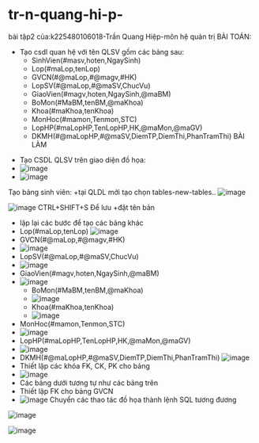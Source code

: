 # tr-n-quang-hi-p-
bài tập2 của:k225480106018-Trần Quang Hiệp-môn hệ quản trị 
BÀI TOÁN:
- Tạo csdl quan hệ với tên QLSV gồm các bảng sau:
  + SinhVien(#masv,hoten,NgaySinh)
  + Lop(#maLop,tenLop)
  + GVCN(#@maLop,#@magv,#HK)
  + LopSV(#@maLop,#@maSV,ChucVu)
  + GiaoVien(#magv,hoten,NgaySinh,@maBM)
  + BoMon(#MaBM,tenBM,@maKhoa)
  + Khoa(#maKhoa,tenKhoa)
  + MonHoc(#mamon,Tenmon,STC)
  + LopHP(#maLopHP,TenLopHP,HK,@maMon,@maGV)
  + DKMH(#@maLopHP,#@maSV,DiemTP,DiemThi,PhanTramThi)
BÀI LÀM
+ Tạo CSDL QLSV trên giao diện đồ họa:
+ ![image](https://github.com/user-attachments/assets/34ddf40f-735f-4a8d-a94f-bf458621b5b4)
+ ![image](https://github.com/user-attachments/assets/b0e2d427-e55a-4490-ba25-e0cd8fc3f46c)

Tạo bảng sinh viên:
+tại QLDL mới tạo chọn tables-new-tables..
![image](https://github.com/user-attachments/assets/30740b9a-9f99-4e18-8dd0-97e28c241519)


![image](https://github.com/user-attachments/assets/d41a6a6f-f730-43e1-af42-8bcc51c2649d)
CTRL+SHIFT+S Để lưu +đặt tên bản


+ lập lại các bước để tạo các bảng khác 
+ Lop(#maLop,tenLop)
![image](https://github.com/user-attachments/assets/68c92200-9437-4757-942f-36fb69ae9526)
+ GVCN(#@maLop,#@magv,#HK)
+ ![image](https://github.com/user-attachments/assets/af5c23d1-dfdf-4639-ad0f-f355deef8662)
+ LopSV(#@maLop,#@maSV,ChucVu)
+ ![image](https://github.com/user-attachments/assets/fd64609c-9971-47cd-8883-061314fff217)
+ GiaoVien(#magv,hoten,NgaySinh,@maBM)
+ ![image](https://github.com/user-attachments/assets/0ea38466-c96b-4749-940d-9f83704de311)
  + BoMon(#MaBM,tenBM,@maKhoa)
  + ![image](https://github.com/user-attachments/assets/27cdd7e2-d168-45e8-a6dd-64f3d179f537)
  + Khoa(#maKhoa,tenKhoa)
  + ![image](https://github.com/user-attachments/assets/22d004c5-0e56-4030-a47f-0584e9634daf)
 + MonHoc(#mamon,Tenmon,STC)
 + ![image](https://github.com/user-attachments/assets/96806037-86c4-4b51-9ab5-c789ca3e0512)
 + LopHP(#maLopHP,TenLopHP,HK,@maMon,@maGV)
 + ![image](https://github.com/user-attachments/assets/73edabee-b786-4810-8ab9-45074e14a7da)
  + DKMH(#@maLopHP,#@maSV,DiemTP,DiemThi,PhanTramThi)
![image](https://github.com/user-attachments/assets/26fa51b1-e5a1-4164-9590-e21a98c2ecbc)
+ Thiết lập các khóa FK, CK, PK cho bảng
+ ![image](https://github.com/user-attachments/assets/dbafd336-704d-45b1-b97c-dba454885bd4)
+ Các bảng dưới tương tự như các bảng trên
+ Thiết lập FK cho bảng GVCN
+ ![image](https://github.com/user-attachments/assets/7d62fb79-4287-443b-8b6a-421a942133a1)
Chuyển các thao tác đồ họa thành lệnh SQL tương đương


![image](https://github.com/user-attachments/assets/addd2d3c-9f3f-452a-96da-1cd440a95ff5)

![image](https://github.com/user-attachments/assets/1308b89f-020a-48d0-b3ab-715ac7792901)


